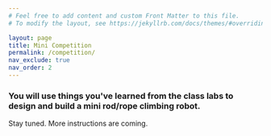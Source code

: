 ```yaml
---
# Feel free to add content and custom Front Matter to this file.
# To modify the layout, see https://jekyllrb.com/docs/themes/#overriding-theme-defaults

layout: page
title: Mini Competition
permalink: /competition/
nav_exclude: true
nav_order: 2
---
```


### You will use things you've learned from the class labs to design and build a mini rod/rope climbing robot.

Stay tuned. More instructions are coming.


